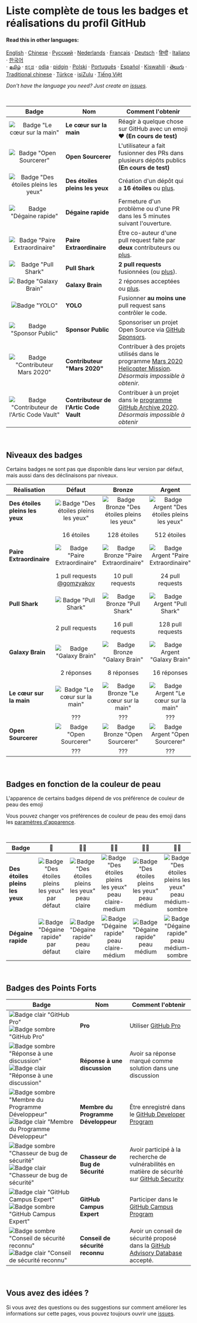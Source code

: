 #  Liste complète de tous les badges et réalisations du profil GitHub 

#### Read this in other languages:

[English](../../README.md)
&middot; [Chinese](../../lang/chinese/README.md)
&middot; [Русский](../../lang/russian/README.md)
&middot; [Nederlands](../../lang/dutch/README.md)
&middot; [Français](../../lang/french/README.md)
&middot; [Deutsch](../../lang/german/README.md)
&middot; [हिन्दी](../../lang/hindi/README.md)
&middot; [Italiano](../../lang/italian/README.md)
&middot; [한국어](lang/korean/README.md)  
&middot; [தமிழ்](lang/tamil/README.md)
&middot; [ಕನ್ನಡ](../../lang/kannada/README.md)
&middot; [odia](../../lang/odia/README.md)
&middot; [pidgin](../../lang/pidgin/README.md)
&middot; [Polski](../../lang/polish/README.md)
&middot; [Português](../../lang/portuguese/README.md)
&middot; [Español](../../lang/spanish/README.md)
&middot; [Kiswahili](../../lang/swahili/README.md)
&middot; [తెలుగు](../../lang/telugu/README.md)
&middot; [Traditional chinese](../../lang/traditional-chinese/README.md)
&middot; [Türkçe](../../lang/turkish/README.md)
&middot; [isiZulu](../../lang/zulu/README.md)
&middot; [Tiếng Việt](../../lang/vietnamese/README.md)

_Don't have the language you need? Just create an [issues](https://github.com/gomzyakov/achievements/issues)._

<br>

| Badge | Nom | Comment l'obtenir                                                                                                                                                       |
| :---: | --- |------------------------------------------------------------------------------------------------------------------------------------------------------------------|
| ![Badge "Le cœur sur la main"](https://github.githubassets.com/images/modules/profile/achievements/heart-on-your-sleeve-default.png) | **Le cœur sur la main** | Réagir à quelque chose sur GitHub avec un emoji ❤️ **(En cours de test)** |
| ![Badge "Open Sourcerer"](https://github.githubassets.com/images/modules/profile/achievements/open-sourcerer-default.png) | **Open Sourcerer** | L'utilisateur a fait fusionner des PRs dans plusieurs dépôts publics **(En cours de test)** |
| ![Badge "Des étoiles pleins les yeux"](https://github.githubassets.com/images/modules/profile/achievements/starstruck-default.png) | **Des étoiles pleins les yeux** | Création d'un dépôt qui a **16 étoiles** ou [plus](#niveaux-des-badges).                                                                                              |
| ![Badge "Dégaine rapide"](https://github.githubassets.com/images/modules/profile/achievements/quickdraw-default.png) | **Dégaine rapide** | Fermeture d'un problème ou d'une PR dans les 5 minutes suivant l'ouverture.                                                                                                       |
| ![Badge "Paire Extraordinaire"](https://github.githubassets.com/images/modules/profile/achievements/pair-extraordinaire-default.png) | **Paire Extraordinaire** | Être co-auteur d'une pull request faite par **deux** contributeurs ou [plus](#niveaux-des-badges).                                                                                           |
| ![Badge "Pull Shark"](https://github.githubassets.com/images/modules/profile/achievements/pull-shark-default.png) | **Pull Shark** | **2 pull requests** fusionnées (ou [plus](#niveaux-des-badges)).                                                                                                            |
| ![Badge "Galaxy Brain"](https://github.githubassets.com/images/modules/profile/achievements/galaxy-brain-default.png) | **Galaxy Brain** | 2 réponses acceptées ou [plus](#niveaux-des-badges).                                                                                                                      |
| ![Badge "YOLO"](https://github.githubassets.com/images/modules/profile/achievements/yolo-default.png) | **YOLO** | Fusionner **au moins une** pull request sans contrôler le code.                                                                                                       |
| ![Badge "Sponsor Public"](https://github.githubassets.com/images/modules/profile/achievements/public-sponsor-default.png) | **Sponsor Public** | Sponsoriser un projet Open Source via [GitHub Sponsors](https://github.com/sponsors).                                                                                  |
| ![Badge "Contributeur Mars 2020"](https://github.githubassets.com/images/modules/profile/achievements/mars-2020-contributor-default.png) | **Contributeur "Mars 2020"** | Contribuer à des projets utilisés dans le programme [Mars 2020 Helicopter Mission](https://github.com/readme/featured/nasa-ingenuity-helicopter). *Désormais impossible à obtenir.* |
| ![Badge "Contributeur de l'Artic Code Vault"](https://github.githubassets.com/images/modules/profile/achievements/arctic-code-vault-contributor-default.png) | **Contributeur de l'Artic Code Vault** | Contribuer à un projet dans le [programme GitHub Archive 2020](https://archiveprogram.github.com/). *Désormais impossible à obtenir*                                 |

<br>

## Niveaux des badges

Certains badges ne sont pas que disponible dans leur version par défaut, mais aussi dans des déclinaisons par niveaux.

| Réalisation | Défaut | Bronze | Argent | Or |
| --- | :---: | :---: | :---: | :---: |
| **Des étoiles pleins les yeux** | ![Badge "Des étoiles pleins les yeux"](https://github.githubassets.com/images/modules/profile/achievements/starstruck-default.png) | ![Badge Bronze "Des étoiles pleins les yeux"](https://github.githubassets.com/images/modules/profile/achievements/starstruck-bronze.png) | ![Badge Argent "Des étoiles pleins les yeux"](https://github.githubassets.com/images/modules/profile/achievements/starstruck-silver.png) | ![Badge Or "Des étoiles pleins les yeux"](https://github.githubassets.com/images/modules/profile/achievements/starstruck-gold.png) |
| | 16 étoiles | 128 étoiles | 512 étoiles | 4096 étoiles <br>[@torvalds](https://github.com/torvalds?achievement=starstruck&tab=achievements) |
| **Paire Extraordinaire** | ![Badge "Paire Extraordinaire"][pe-default] | ![Badge Bronze "Paire Extraordinaire"][pe-bronze] | ![Badge Argent "Paire Extraordinaire"][pe-silver] | ![Badge Or "Paire Extraordinaire"][pe-gold] |
| | 1 pull requests <br>[@gomzyakov](https://github.com/gomzyakov?achievement=pair-extraordinaire&tab=achievements) | 10 pull requests | 24 pull requests  | 48 pull requests <br>[@Rongronggg9](https://github.com/Rongronggg9?achievement=pair-extraordinaire&tab=achievements) |
| **Pull Shark** | ![Badge "Pull Shark"][ps-default] | ![Badge Bronze "Pull Shark"][ps-bronze] | ![Badge Argent "Pull Shark"][ps-silver] | ![Badge Or "Pull Shark"][ps-gold] |
| | 2 pull requests | 16 pull requests | 128 pull requests | 1024 pull requests <br>[@ljharb](https://github.com/ljharb?achievement=pull-shark&tab=achievements) |
| **Galaxy Brain** | ![Badge "Galaxy Brain"][gb-default] | ![Badge Bronze "Galaxy Brain"][gb-bronze] | ![Badge Argent "Galaxy Brain"][gb-silver] | ![Badge Or "Galaxy Brain"][gb-gold] |
| | 2 réponses | 8 réponses | 16 réponses | 32 réponses <br>[@ljharb](https://github.com/ljharb?achievement=galaxy-brain&tab=achievements) |
| **Le cœur sur la main** | ![Badge "Le cœur sur la main"](https://github.githubassets.com/images/modules/profile/achievements/heart-on-your-sleeve-default.png) | ![Badge Bronze "Le cœur sur la main"](https://github.githubassets.com/images/modules/profile/achievements/heart-on-your-sleeve-bronze.png) | ![Badge Argent "Le cœur sur la main"](https://github.githubassets.com/images/modules/profile/achievements/heart-on-your-sleeve-silver.png) | ![Badge Or "Le cœur sur la main"](https://github.githubassets.com/images/modules/profile/achievements/heart-on-your-sleeve-gold.png) |
| | ??? | ??? | ??? | ??? |
| **Open Sourcerer** | ![Badge "Open Sourcerer"](https://github.githubassets.com/images/modules/profile/achievements/open-sourcerer-default.png) | ![Badge Bronze "Open Sourcerer"](https://github.githubassets.com/images/modules/profile/achievements/open-sourcerer-bronze.png) | ![Badge Argent "Open Sourcerer"](https://github.githubassets.com/images/modules/profile/achievements/open-sourcerer-silver.png) | ![Badge Or "Open Sourcerer"](https://github.githubassets.com/images/modules/profile/achievements/open-sourcerer-gold.png) |
| | ??? | ??? | ??? | ??? |


[ss-bronze]: https://github.githubassets.com/images/modules/profile/achievements/starstruck-bronze.png
[ss-silver]: https://github.githubassets.com/images/modules/profile/achievements/starstruck-silver.png
[ss-gold]: https://github.githubassets.com/images/modules/profile/achievements/starstruck-gold.png

[pe-default]: https://github.githubassets.com/images/modules/profile/achievements/pair-extraordinaire-default.png
[pe-bronze]: https://github.githubassets.com/images/modules/profile/achievements/pair-extraordinaire-bronze.png
[pe-silver]: https://github.githubassets.com/images/modules/profile/achievements/pair-extraordinaire-silver.png
[pe-gold]: https://github.githubassets.com/images/modules/profile/achievements/pair-extraordinaire-gold.png

[ps-default]: https://github.githubassets.com/images/modules/profile/achievements/pull-shark-default.png
[ps-bronze]: https://github.githubassets.com/images/modules/profile/achievements/pull-shark-bronze.png
[ps-silver]: https://github.githubassets.com/images/modules/profile/achievements/pull-shark-silver.png
[ps-gold]: https://github.githubassets.com/images/modules/profile/achievements/pull-shark-gold.png

[gb-default]: https://github.githubassets.com/images/modules/profile/achievements/galaxy-brain-default.png
[gb-bronze]: https://github.githubassets.com/images/modules/profile/achievements/galaxy-brain-bronze.png
[gb-silver]: https://github.githubassets.com/images/modules/profile/achievements/galaxy-brain-silver.png
[gb-gold]: https://github.githubassets.com/images/modules/profile/achievements/galaxy-brain-gold.png

<br>

## Badges en fonction de la couleur de peau

L'apparence de certains badges dépend de vos préférence de couleur de peau des emoji

Vous pouvez changer vos préférences de couleur de peau des emoji dans les [paramètres d'apparence](https://github.com/settings/appearance).

<br>

| **Badge** | 👋 | 👋🏻 | 👋🏼 | 👋🏽 | 👋🏾 | 👋🏿 |
| --- | :---: | :---: | :---: | :---: | :---: | :---: |
| **Des étoiles pleins les yeux** | ![Badge "Des étoiles pleins les yeux" par défaut](https://github.githubassets.com/images/modules/profile/achievements/starstruck-default.png) | ![Badge "Des étoiles pleins les yeux" peau claire](https://github.githubassets.com/images/modules/profile/achievements/starstruck-default--light.png) | ![Badge "Des étoiles pleins les yeux" peau claire-medium](https://github.githubassets.com/images/modules/profile/achievements/starstruck-default--light-medium.png) | ![Badge "Des étoiles pleins les yeux" peau médium](https://github.githubassets.com/images/modules/profile/achievements/starstruck-default--medium.png) | ![Badge "Des étoiles pleins les yeux" peau médium-sombre](https://github.githubassets.com/images/modules/profile/achievements/starstruck-default--medium-dark.png) | ![Badge "Des étoiles pleins les yeux" peau sombre](https://github.githubassets.com/images/modules/profile/achievements/starstruck-default--dark.png) |
| **Dégaine rapide** | ![Badge "Dégaine rapide" par défaut][q-default] | ![Badge "Dégaine rapide" peau claire][q-light] | ![Badge "Dégaine rapide" peau claire-médium][q-light-medium] | ![Badge "Dégaine rapide" peau médium][q-medium] | ![Badge "Dégaine rapide" peau médium-sombre][q-medium-dark] | ![Badge "Dégaine rapide" peau sombre][q-dark] |

[s-light]: https://github.githubassets.com/images/modules/profile/achievements/starstruck-default--light.png
[s-light-medium]: https://github.githubassets.com/images/modules/profile/achievements/starstruck-default--light-medium.png
[s-medium]: https://github.githubassets.com/images/modules/profile/achievements/starstruck-default--medium.png
[s-medium-dark]: https://github.githubassets.com/images/modules/profile/achievements/starstruck-default--medium-dark.png
[s-dark]: https://github.githubassets.com/images/modules/profile/achievements/starstruck-default--dark.png

[q-default]: https://github.githubassets.com/images/modules/profile/achievements/quickdraw-default.png
[q-light]: https://github.githubassets.com/images/modules/profile/achievements/quickdraw-default--light.png
[q-light-medium]: https://github.githubassets.com/images/modules/profile/achievements/quickdraw-default--light-medium.png
[q-medium]: https://github.githubassets.com/images/modules/profile/achievements/quickdraw-default--medium.png
[q-medium-dark]: https://github.githubassets.com/images/modules/profile/achievements/quickdraw-default--medium-dark.png
[q-dark]: https://github.githubassets.com/images/modules/profile/achievements/quickdraw-default--dark.png

<br>

## Badges des Points Forts

| Badge | Nom | Comment l'obtenir |
| --- | --- | --- |
| ![Badge clair "GitHub Pro"](https://user-images.githubusercontent.com/65187002/173065531-57dbf8b1-7eb7-4d46-81bf-f2d18c7c9112.svg#gh-dark-mode-only)![Badge sombre "GitHub Pro"](https://user-images.githubusercontent.com/65187002/173065669-d1fdb5a7-8895-43cc-8dea-72a511a37e86.svg#gh-light-mode-only) | **Pro** | Utiliser [GitHub Pro](https://docs.github.com/en/get-started/learning-about-github/githubs-products#github-pro) |
| ![Badge sombre "Réponse à une discussion"](https://user-images.githubusercontent.com/65187002/173078083-15a75f15-b040-4a92-8d70-561a206d9fd9.svg#gh-dark-mode-only)![Badge clair "Réponse à une discussion"](https://user-images.githubusercontent.com/65187002/173078106-28bea542-4620-46ee-837d-defda3e44ca6.svg#gh-light-mode-only) | **Réponse à une discussion** | Avoir sa réponse marqué comme solution dans une discussion |
| ![Badge sombre "Membre du Programme Développeur"](https://user-images.githubusercontent.com/65187002/173079579-3c393d22-7a13-4e7d-87b8-341fb613d52b.svg#gh-dark-mode-only)![Badge clair "Membre du Programme Développeur"](https://user-images.githubusercontent.com/65187002/173079614-33f43a97-1cc2-4228-85e3-ef43836e17c2.svg#gh-light-mode-only) | **Membre du Programme Développeur** | Être enregistré dans le [GitHub Developer Program](https://docs.github.com/en/developers/overview/github-developer-program) |
| ![Badge sombre "Chasseur de bug de sécurité"](https://user-images.githubusercontent.com/65187002/173081624-93e3cf1f-50b7-45a4-82b7-1954f66368b9.svg#gh-dark-mode-only)![Badge clair "Chasseur de bug de sécurité"](https://user-images.githubusercontent.com/65187002/173081657-e500d72c-9247-44c2-a3d3-2deff30e1ae7.svg#gh-light-mode-only) | **Chasseur de Bug de Sécurité** | Avoir participé à la recherche de vulnérabilités en matière de sécurité sur [GitHub Security](https://bounty.github.com/) |
| ![Badge clair "GitHub Campus Expert"][gce-dark]![Badge sombre "GitHub Campus Expert"][gce-light] | **GitHub Campus Expert** | Participer dans le [GitHub Campus Program](https://education.github.com/experts) |
| ![Badge sombre "Conseil de sécurité reconnu"][SAC-dark]![Badge clair "Conseil de sécurité reconnu"][SAC-light] | **Conseil de sécurité reconnu** | Avoir un conseil de sécurité proposé dans la [GitHub Advisory Database](https://github.com/advisories) accepté. |

[gce-dark]: https://user-images.githubusercontent.com/65187002/173082819-b3625c23-bfd6-4492-b828-56ed91c45f52.svg#gh-dark-mode-only
[gce-light]: https://user-images.githubusercontent.com/65187002/173082836-08be81fe-13b7-4acf-9096-e5241d76f237.svg#gh-light-mode-only
[SAC-dark]: https://user-images.githubusercontent.com/65187002/173084051-79a0a626-1c1a-4d60-afdf-50ad001d7b21.svg#gh-dark-mode-only
[SAC-light]: https://user-images.githubusercontent.com/65187002/173084071-5f321da2-b2a9-490b-a524-1b21fa384d7e.svg#gh-light-mode-only

<br>

## Vous avez des idées ?

Si vous avez des questions ou des suggestions sur comment améliorer les informations sur cette pages, vous pouvez toujours ouvrir une [issues](https://github.com/gomzyakov/achievements/issues).

